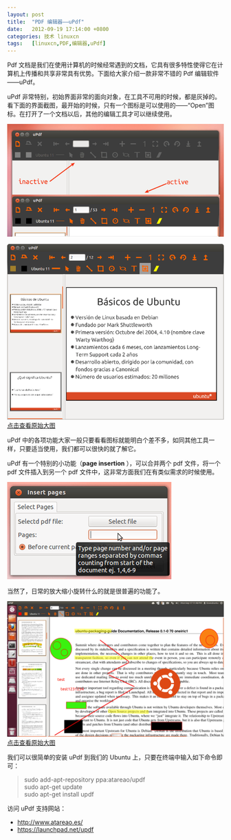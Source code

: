 ```yaml
---
layout: post
title:	"PDF 编辑器——uPdf"
date:	2012-09-19 17:14:00 +0800 
categories:	技术 linuxcn 
tags:	[linuxcn,PDF,编辑器,uPdf]
---
```



Pdf 文档是我们在使用计算机的时候经常遇到的文档，它具有很多特性使得它在计算机上传播和共享非常具有优势。下面给大家介绍一款非常不错的 Pdf 编辑软件——uPdf。


uPdf 非常特别，初始界面非常的面向对象，在工具不可用的时候，都是灰掉的。看下面的界面截图，最开始的时候，只有一个图标是可以使用的——“Open”图标。在打开了一个文档以后，其他的编辑工具才可以继续使用。


![](/Asserts/Images/album/201209/18/140636hcsrhlcftrscgfr3.png)


[![](/Asserts/Images/album/201404/18/005058z7stqtmuw3lnmlio.png)  
点击查看原始大图](https://img.linux.net.cn/Asserts/Images/album/201404/18/005058z7stqtmuw3lnmlio.png)


uPdf 中的各项功能大家一般只要看看图标就能明白个差不多，如同其他工具一样，只要适当使用，我们都可以很快的就了解它。


uPdf 有一个特别的小功能（**page insertion** ），可以合并两个 pdf 文件，将一个 pdf 文件插入到另一个 pdf 文件中，这非常方面我们在有类似需求的时候使用。


![](/Asserts/Images/album/201209/18/140639j6ebqnruuu0tuurx.png)


当然了，日常的放大缩小旋转什么的就是很普遍的功能了。


[![](/Asserts/Images/album/201209/18/140642epwma2a4mg22patm.png)  
点击查看原始大图](https://img.linux.net.cn/Asserts/Images/album/201209/18/140642epwma2a4mg22patm.png)


我们可以很简单的安装 uPdf 到我们的 Ubuntu 上，只要在终端中输入如下命令即可：



> 
> sudo add-apt-repository ppa:atareao/updf  
> sudo apt-get update  
> sudo apt-get install updf
> 
> 
> 


访问 uPdf 支持网站：


* <http://www.atareao.es/>
* <https://launchpad.net/updf>
